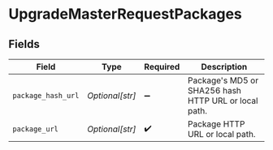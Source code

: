 # UpgradeMasterRequestPackages


## Fields

| Field                                                | Type                                                 | Required                                             | Description                                          |
| ---------------------------------------------------- | ---------------------------------------------------- | ---------------------------------------------------- | ---------------------------------------------------- |
| `package_hash_url`                                   | *Optional[str]*                                      | :heavy_minus_sign:                                   | Package's MD5 or SHA256 hash HTTP URL or local path. |
| `package_url`                                        | *Optional[str]*                                      | :heavy_check_mark:                                   | Package HTTP URL or local path.                      |